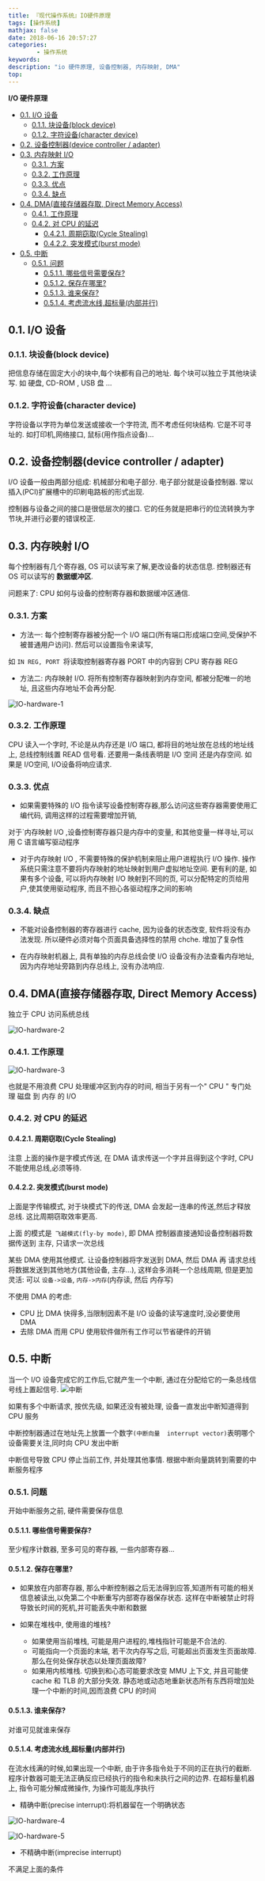 ```yaml
---
title: 『现代操作系统』IO硬件原理
tags: [操作系统]
mathjax: false
date: 2018-06-16 20:57:27
categories:
        - 操作系统
keywords:
description: "io 硬件原理, 设备控制器, 内存映射, DMA"
top:
---
```


**I/O 硬件原理**

<!-- TOC -->

- [0.1. I/O 设备](#01-io-设备)
    - [0.1.1. 块设备(block device)](#011-块设备block-device)
    - [0.1.2. 字符设备(character device)](#012-字符设备character-device)
- [0.2. 设备控制器(device controller / adapter)](#02-设备控制器device-controller--adapter)
- [0.3. 内存映射 I/O](#03-内存映射-io)
    - [0.3.1. 方案](#031-方案)
    - [0.3.2. 工作原理](#032-工作原理)
    - [0.3.3. 优点](#033-优点)
    - [0.3.4. 缺点](#034-缺点)
- [0.4. DMA(直接存储器存取, Direct Memory Access)](#04-dma直接存储器存取-direct-memory-access)
    - [0.4.1. 工作原理](#041-工作原理)
    - [0.4.2. 对 CPU 的延迟](#042-对-cpu-的延迟)
        - [0.4.2.1. 周期窃取(Cycle Stealing)](#0421-周期窃取cycle-stealing)
        - [0.4.2.2. 突发模式(burst mode)](#0422-突发模式burst-mode)
- [0.5. 中断](#05-中断)
    - [0.5.1. 问题](#051-问题)
        - [0.5.1.1. 哪些信号需要保存?](#0511-哪些信号需要保存)
        - [0.5.1.2. 保存在哪里?](#0512-保存在哪里)
        - [0.5.1.3. 谁来保存?](#0513-谁来保存)
        - [0.5.1.4. 考虑流水线,超标量(内部并行)](#0514-考虑流水线超标量内部并行)

<!-- /TOC -->

<a id="markdown-01-io-设备" name="01-io-设备"></a>
## 0.1. I/O 设备

<a id="markdown-011-块设备block-device" name="011-块设备block-device"></a>
### 0.1.1. 块设备(block device) 
把信息存储在固定大小的块中,每个块都有自己的地址. 每个块可以独立于其他块读写. 如 硬盘, CD-ROM , USB 盘 ...

<a id="markdown-012-字符设备character-device" name="012-字符设备character-device"></a>
### 0.1.2. 字符设备(character device)
字符设备以字符为单位发送或接收一个字符流, 而不考虑任何块结构. 它是不可寻址的.
如打印机,网络接口, 鼠标(用作指点设备)...

<a id="markdown-02-设备控制器device-controller--adapter" name="02-设备控制器device-controller--adapter"></a>
## 0.2. 设备控制器(device controller / adapter)
I/O 设备一般由两部分组成: 机械部分和电子部分.
电子部分就是设备控制器. 常以插入(PCI)扩展槽中的印刷电路板的形式出现.

控制器与设备之间的接口是很低层次的接口. 它的任务就是把串行的位流转换为字节块,并进行必要的错误校正.

<a id="markdown-03-内存映射-io" name="03-内存映射-io"></a>
## 0.3. 内存映射 I/O
每个控制器有几个寄存器, OS 可以读写来了解,更改设备的状态信息. 控制器还有 OS 可以读写的 **数据缓冲区**.

问题来了: CPU 如何与设备的控制寄存器和数据缓冲区通信.
<a id="markdown-031-方案" name="031-方案"></a>
### 0.3.1. 方案
* 方法一: 每个控制寄存器被分配一个 I/O   端口(所有端口形成端口空间,受保护不被普通用户访问).  然后可以设置指令来读写, 

如 `IN REG, PORT `将读取控制器寄存器 PORT 中的内容到 CPU 寄存器 REG

* 方法二: 内存映射 I/O. 将所有控制寄存器映射到内存空间, 都被分配唯一的地址, 且这些内存地址不会再分配. 

![IO-hardware-1](https://github.com/mbinary/mbinary.github.io/tree/hexo/source/images/IO-hardware-1.png)

<a id="markdown-032-工作原理" name="032-工作原理"></a>
### 0.3.2. 工作原理
CPU 读入一个字时, 不论是从内存还是 I/O 端口, 都将目的地址放在总线的地址线上, 总线控制线置 READ 信号看. 还要用一条线表明是 I/O 空间 还是内存空间. 如果是 I/O空间, I/O设备将响应请求.
<a id="markdown-033-优点" name="033-优点"></a>
### 0.3.3. 优点
* 如果需要特殊的 I/O 指令读写设备控制寄存器,那么访问这些寄存器需要使用汇编代码, 调用这样的过程需要增加开销,

对于`内存映射 I/O  ,设备控制寄存器只是内存中的变量, 和其他变量一样寻址,可以用 C 语言编写驱动程序

* 对于内存映射 I/O , 不需要特殊的保护机制来阻止用户进程执行 I/O 操作. 操作系统只需注意不要将内存映射的地址映射到用户虚拟地址空间. 更有利的是, 如果有多个设备, 可以将内存映射 I/O 映射到不同的页, 可以分配特定的页给用户,使其使用驱动程序, 而且不担心各驱动程序之间的影响


<a id="markdown-034-缺点" name="034-缺点"></a>
### 0.3.4. 缺点
* 不能对设备控制器的寄存器进行 cache, 因为设备的状态改变, 软件将没有办法发现. 所以硬件必须对每个页面具备选择性的禁用 chche. 增加了复杂性


* 在内存映射机器上, 具有单独的内存总线会使 I/O 设备没有办法查看内存地址,因为内存地址旁路到内存总线上, 没有办法响应.


<a id="markdown-04-dma直接存储器存取-direct-memory-access" name="04-dma直接存储器存取-direct-memory-access"></a>
## 0.4. DMA(直接存储器存取, Direct Memory Access)
独立于 CPU 访问系统总线


![IO-hardware-2](https://github.com/mbinary/mbinary.github.io/tree/hexo/source/images/IO-hardware-2.png)

<a id="markdown-041-工作原理" name="041-工作原理"></a>
### 0.4.1. 工作原理
![IO-hardware-3](https://github.com/mbinary/mbinary.github.io/tree/hexo/source/images/IO-hardware-3.png)

也就是不用浪费 CPU 处理缓冲区到内存的时间, 相当于另有一个" CPU " 专门处理 磁盘 到 内存 的 I/O

<a id="markdown-042-对-cpu-的延迟" name="042-对-cpu-的延迟"></a>
### 0.4.2. 对 CPU 的延迟
<a id="markdown-0421-周期窃取cycle-stealing" name="0421-周期窃取cycle-stealing"></a>
#### 0.4.2.1. 周期窃取(Cycle Stealing)
注意 上面的操作是字模式传送,  在 DMA 请求传送一个字并且得到这个字时, CPU 不能使用总线,必须等待.

<a id="markdown-0422-突发模式burst-mode" name="0422-突发模式burst-mode"></a>
#### 0.4.2.2. 突发模式(burst mode) 
上面是字传输模式, 对于块模式下的传送, DMA 会发起一连串的传送,然后才释放总线. 这比周期窃取效率更高.

上面 的模式是` 飞越模式(fly-by mode)`, 即 DMA 控制器直接通知设备控制器将数据传送到 主存, 只请求一次总线

某些 DMA 使用其他模式. 让设备控制器将字发送到 DMA, 然后 DMA 再 请求总线将数据发送到其他地方(其他设备, 主存...), 这样会多消耗一个总线周期, 但是更加灵活: 可以 `设备->设备`, `内存->内存`(内存读, 然后 内存写)


不使用 DMA 的考虑:
* CPU 比 DMA 快得多,当限制因素不是  I/O 设备的读写速度时,没必要使用 DMA
* 去除 DMA 而用 CPU 使用软件做所有工作可以节省硬件的开销


<a id="markdown-05-中断" name="05-中断"></a>
## 0.5. 中断
当一个 I/O 设备完成它的工作后,它就产生一个中断, 通过在分配给它的一条总线信号线上置起信号.
![中断](https://github.com/mbinary/mbinary.github.io/tree/hexo/source/images/中断.png)

如果有多个中断请求, 按优先级, 如果还没有被处理, 设备一直发出中断知道得到 CPU 服务

中断控制器通过在地址先上放置一个数字`(中断向量  interrupt vector)`表明哪个设备需要关注,同时向 CPU 发出中断

中断信号导致 CPU 停止当前工作, 并处理其他事情.  根据中断向量跳转到需要的中断服务程序

<a id="markdown-051-问题" name="051-问题"></a>
### 0.5.1. 问题
开始中断服务之前, 硬件需要保存信息
<a id="markdown-0511-哪些信号需要保存" name="0511-哪些信号需要保存"></a>
#### 0.5.1.1. 哪些信号需要保存?
至少程序计数器, 至多可见的寄存器, 一些内部寄存器...
<a id="markdown-0512-保存在哪里" name="0512-保存在哪里"></a>
#### 0.5.1.2. 保存在哪里?
* 如果放在内部寄存器, 那么中断控制器之后无法得到应答,知道所有可能的相关信息被读出,以免第二个中断重写内部寄存器保存状态. 这样在中断被禁止时将导致长时间的死机,并可能丢失中断和数据
* 如果在堆栈中, 使用谁的堆栈? 

  * 如果使用当前堆栈, 可能是用户进程的,堆栈指针可能是不合法的.  
  * 可能指向一个页面的末端, 若干次内存写之后, 可能超出页面发生页面故障. 那么在何处保存状态以处理页面故障?
  * 如果用内核堆栈. 切换到和心态可能要求改变 MMU 上下文, 并且可能使 cache 和 TLB 的大部分失效. 静态地或动态地重新状态所有东西将增加处理一个中断的时间,因而浪费 CPU 的时间
<a id="markdown-0513-谁来保存" name="0513-谁来保存"></a>
#### 0.5.1.3. 谁来保存?
对谁可见就谁来保存

<a id="markdown-0514-考虑流水线超标量内部并行" name="0514-考虑流水线超标量内部并行"></a>
#### 0.5.1.4. 考虑流水线,超标量(内部并行)
在流水线满的时候,如果出现一个中断, 由于许多指令处于不同的正在执行的截断. 程序计数器可能无法正确反应已经执行的指令和未执行之间的边界. 
在超标量机器上, 指令可能分解成微操作, 为操作可能乱序执行
* 精确中断(precise interrupt):将机器留在一个明确状态

![IO-hardware-4](https://github.com/mbinary/mbinary.github.io/tree/hexo/source/images/IO-hardware-4.png)

![IO-hardware-5](https://github.com/mbinary/mbinary.github.io/tree/hexo/source/images/IO-hardware-5.png)

* 不精确中断(imprecise interrupt)

不满足上面的条件
